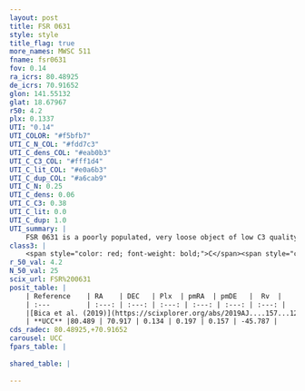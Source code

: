 ```yaml
---
layout: post
title: FSR 0631
style: style
title_flag: true
more_names: MWSC 511
fname: fsr0631
fov: 0.14
ra_icrs: 80.48925
de_icrs: 70.91652
glon: 141.55132
glat: 18.67967
r50: 4.2
plx: 0.1337
UTI: "0.14"
UTI_COLOR: "#f5bfb7"
UTI_C_N_COL: "#fdd7c3"
UTI_C_dens_COL: "#eab0b3"
UTI_C_C3_COL: "#fff1d4"
UTI_C_lit_COL: "#e0a6b3"
UTI_C_dup_COL: "#a6cab9"
UTI_C_N: 0.25
UTI_C_dens: 0.06
UTI_C_C3: 0.38
UTI_C_lit: 0.0
UTI_C_dup: 1.0
UTI_summary: |
    FSR 0631 is a poorly populated, very loose object of low C3 quality. It is rarely studied in the literature, with no articles listed in the last 6 years.
class3: |
    <span style="color: red; font-weight: bold;">C</span><span style="color: #FFC300; font-weight: bold;">B</span>
r_50_val: 4.2
N_50_val: 25
scix_url: FSR%200631
posit_table: |
    | Reference    | RA    | DEC   | Plx  | pmRA  | pmDE   |  Rv  |
    | :---         | :---: | :---: | :---: | :---: | :---: | :---: |
    |[Bica et al. (2019)](https://scixplorer.org/abs/2019AJ....157...12B) | 80.477 | 70.896 | -- | -- | -- | -- |
    | **UCC** |80.489 | 70.917 | 0.134 | 0.197 | 0.157 | -45.787 | 
cds_radec: 80.48925,+70.91652
carousel: UCC
fpars_table: |
    
shared_table: |
    
---
```

